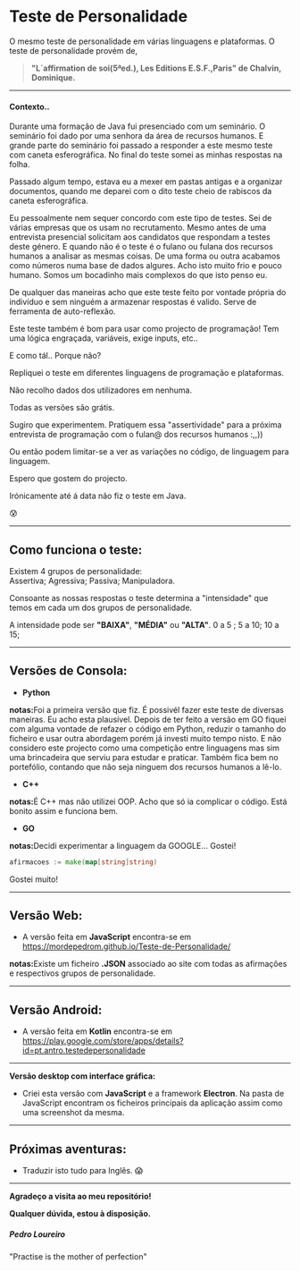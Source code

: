 # Teste de Personalidade
O mesmo teste de personalidade em várias linguagens e plataformas. 
O teste de personalidade provém de,<br> 
><b>"L´affirmation de soi(5ªed.), Les Editions E.S.F.,Paris" de Chalvin, Dominique.<br></b>

<hr>

#### <b>Contexto..</b>

Durante uma formação de Java fui presenciado com um seminário. O seminário foi dado por uma senhora
da área de recursos humanos. E grande parte do seminário foi passado a responder a este mesmo teste
com caneta esferográfica. No final do teste somei as minhas respostas na folha. 

Passado algum tempo, estava eu a mexer em pastas antigas e a organizar documentos, quando me deparei 
com o dito teste cheio de rabiscos da caneta esferográfica. 

Eu pessoalmente nem sequer concordo com este tipo de testes. Sei de várias empresas
que os usam no recrutamento. Mesmo antes de uma entrevista presencial solicitam aos candidatos
que respondam a testes deste género. E quando não é o teste é o fulano ou fulana dos recursos humanos
a analisar as mesmas coisas. De uma forma ou outra acabamos como números numa base de dados algures.
Acho isto muito frio e pouco humano. Somos um bocadinho mais complexos do que isto penso eu.

De qualquer das maneiras acho que este teste feito por vontade própria do indivíduo e sem ninguém 
a armazenar respostas é valido. Serve de ferramenta de auto-reflexão. 

Este teste também é bom para usar como projecto de programação! Tem uma lógica engraçada, variáveis, exige inputs, etc..

E como tál.. Porque não? 

Repliquei o teste em diferentes linguagens de programação e plataformas. 

Não recolho dados dos utilizadores em nenhuma. 

Todas as versões são grátis. 

Sugiro que experimentem. Pratiquem essa "assertividade" para a próxima entrevista de programação
com o fulan@ dos recursos humanos :,,))  

Ou então podem limitar-se a ver as variações no código, de linguagem para linguagem. 

Espero que gostem do projecto.  


Irónicamente até á data não fiz o teste em Java.

 :cold_sweat: 

 
<hr>

## <b>Como funciona o teste:</b>

Existem 4 grupos de personalidade:<br>
Assertiva; Agressiva; Passiva; Manipuladora.

Consoante as nossas respostas o teste determina a "intensidade" que temos
em cada um dos grupos de personalidade.

A intensidade pode ser <b>"BAIXA"</b>, <b>"MÉDIA"</b> ou <b>"ALTA"</b>.
                           0 a 5 ;         5 a 10;           10 a 15;

<hr>

## <b>Versões de Consola:</b>

- <b>Python</b> 

<b>notas:</b>Foi a primeira versão que fiz. É possivél fazer este teste de diversas maneiras. Eu acho esta plausível.
Depois de ter feito a versão em GO fiquei com alguma vontade de refazer o código em Python, reduzir o tamanho do ficheiro
e usar outra abordagem porém já investi muito tempo nisto. E não considero este projecto como uma competição entre linguagens
mas sim uma brincadeira que serviu para estudar e praticar. Também fica bem no portefólio, contando que não seja ninguem dos recursos
humanos a lê-lo.   

- <b>C++</b>

<b>notas:</b>É C++ mas não utilizei OOP. Acho que só ia complicar o código. Está bonito assim e funciona bem. 

- <b>GO</b>

<b>notas:</b>Decidi experimentar a linguagem da GOOGLE... Gostei! 
```GO
afirmacoes := make(map[string]string)
```
Gostei muito! 

<hr>

## <b>Versão Web:</b>

- A versão feita em <b>JavaScript</b> encontra-se em https://mordepedrom.github.io/Teste-de-Personalidade/

<b>notas:</b>Existe um ficheiro <b>.JSON</b> associado ao site com todas as afirmações e respectivos grupos de personalidade. 

<hr>

## <b>Versão Android:</b>

- A versão feita em <b>Kotlin</b> encontra-se em https://play.google.com/store/apps/details?id=pt.antro.testedepersonalidade

<hr>

<b>Versão desktop com interface gráfica:</b>

- Criei esta versão com <b>JavaScript</b> e a framework <b>Electron</b>. Na pasta de JavaScript encontram os ficheiros principais da aplicação assim como uma screenshot da mesma.

<hr>

## <b>Próximas aventuras:</b>

- Traduzir isto tudo para Inglês. :scream:

<hr>

<b>Agradeço a visita ao meu repositório!</b>

<b>Qualquer dúvida, estou à disposição.</b>

##### <b>Pedro Loureiro</b>

"Practise is the mother of perfection"
